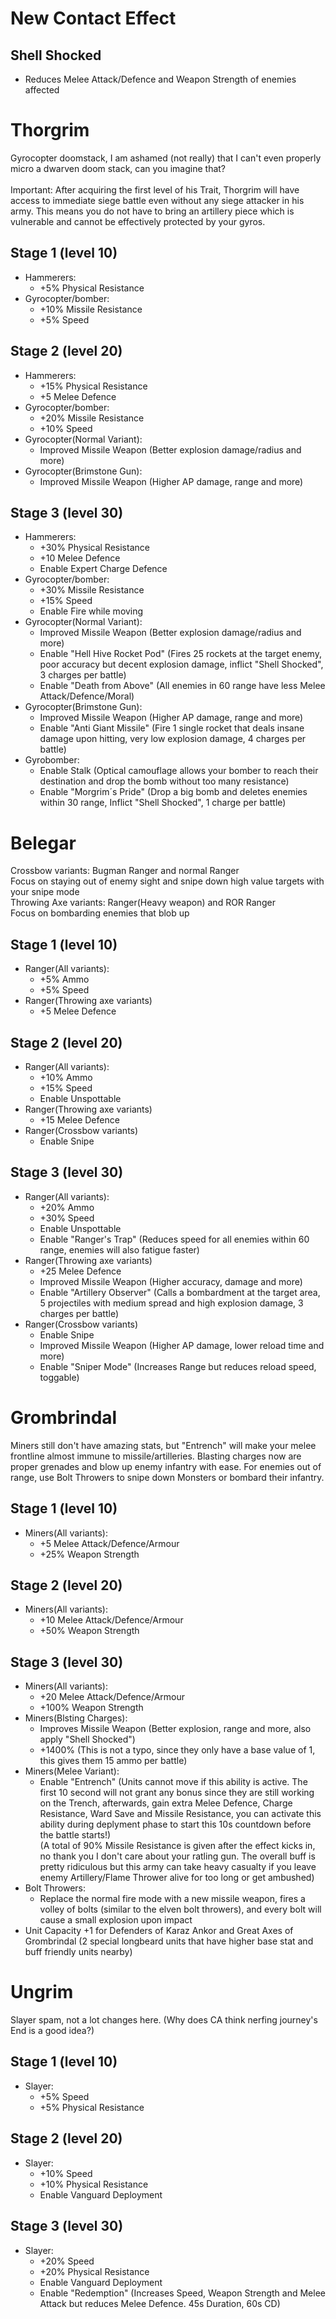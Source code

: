 # New Contact Effect
## Shell Shocked
   * Reduces Melee Attack/Defence and Weapon Strength of enemies affected

# Thorgrim
Gyrocopter doomstack, I am ashamed (not really) that I can't even properly micro a dwarven doom stack, can you imagine that?<Br><Br>
Important: After acquiring the first level of his Trait, Thorgrim will have access to immediate siege battle even without any siege attacker in his army. This means you do not have to bring an artillery piece which is vulnerable and cannot be effectively protected by your gyros.
## Stage 1 (level 10)
   * Hammerers:
      * +5% Physical Resistance
   * Gyrocopter/bomber:
      * +10% Missile Resistance
      * +5% Speed
## Stage 2 (level 20)
   * Hammerers:
      * +15% Physical Resistance
      * +5 Melee Defence
   * Gyrocopter/bomber:
      * +20% Missile Resistance
      * +10% Speed
   * Gyrocopter(Normal Variant):
      * Improved Missile Weapon (Better explosion damage/radius and more)
   * Gyrocopter(Brimstone Gun):
      * Improved Missile Weapon (Higher AP damage, range and more)
## Stage 3 (level 30)
   * Hammerers:
      * +30% Physical Resistance
      * +10 Melee Defence
      * Enable Expert Charge Defence
   * Gyrocopter/bomber:
      * +30% Missile Resistance
      * +15% Speed
      * Enable Fire while moving
   * Gyrocopter(Normal Variant):
      * Improved Missile Weapon (Better explosion damage/radius and more)
      * Enable "Hell Hive Rocket Pod" (Fires 25 rockets at the target enemy, poor accuracy but decent explosion damage, inflict "Shell Shocked", 3 charges per battle)
      * Enable "Death from Above" (All enemies in 60 range have less Melee Attack/Defence/Moral)
   * Gyrocopter(Brimstone Gun):
      * Improved Missile Weapon (Higher AP damage, range and more)
      * Enable "Anti Giant Missile" (Fire 1 single rocket that deals insane damage upon hitting, very low explosion damage, 4 charges per battle)
   * Gyrobomber:
      * Enable Stalk (Optical camouflage allows your bomber to reach their destination and drop the bomb without too many resistance)
      * Enable "Morgrim´s Pride" (Drop a big bomb and deletes enemies within 30 range, Inflict "Shell Shocked", 1 charge per battle)
# Belegar
Crossbow variants: Bugman Ranger and normal Ranger<br>
Focus on staying out of enemy sight and snipe down high value targets with your snipe mode<br>
Throwing Axe variants: Ranger(Heavy weapon) and ROR Ranger<br>
Focus on bombarding enemies that blob up<br>
## Stage 1 (level 10)
   * Ranger(All variants):
      * +5% Ammo
      * +5% Speed
   * Ranger(Throwing axe variants)
      * +5 Melee Defence
## Stage 2 (level 20)
   * Ranger(All variants):
      * +10% Ammo
      * +15% Speed
      * Enable Unspottable
   * Ranger(Throwing axe variants)
      * +15 Melee Defence
   * Ranger(Crossbow variants)
      * Enable Snipe
## Stage 3 (level 30)
   * Ranger(All variants):
      * +20% Ammo
      * +30% Speed
      * Enable Unspottable
      * Enable "Ranger's Trap" (Reduces speed for all enemies within 60 range, enemies will also fatigue faster)
   * Ranger(Throwing axe variants)
      * +25 Melee Defence
      * Improved Missile Weapon (Higher accuracy, damage and more)
      * Enable "Artillery Observer" (Calls a bombardment at the target area, 5 projectiles with medium spread and high explosion damage, 3 charges per battle)
   * Ranger(Crossbow variants)
      * Enable Snipe
      * Improved Missile Weapon (Higher AP damage, lower reload time and more)
      * Enable "Sniper Mode" (Increases Range but reduces reload speed, toggable)
# Grombrindal
Miners still don't have amazing stats, but "Entrench" will make your melee frontline almost immune to missile/artilleries. Blasting charges now are proper grenades and blow up enemy infantry with ease. For enemies out of range, use Bolt Throwers to snipe down Monsters or bombard their infantry. 
## Stage 1 (level 10)
   * Miners(All variants):
      * +5 Melee Attack/Defence/Armour
      * +25% Weapon Strength
## Stage 2 (level 20)
   * Miners(All variants):
      * +10 Melee Attack/Defence/Armour
      * +50% Weapon Strength
## Stage 3 (level 30)
   * Miners(All variants):
      * +20 Melee Attack/Defence/Armour
      * +100% Weapon Strength
   * Miners(Blsting Charges):
      * Improves Missile Weapon (Better explosion, range and more, also apply "Shell Shocked")
      * +1400% (This is not a typo, since they only have a base value of 1, this gives them 15 ammo per battle)
   * Miners(Melee Variant):
      * Enable "Entrench" (Units cannot move if this ability is active. The first 10 second will not grant any bonus since they are still working on the Trench, afterwards, gain extra Melee Defence, Charge Resistance, Ward Save and Missile Resistance, you can activate this ability during deplyment phase to start this 10s countdown before the battle starts!) <br>
      (A total of 90% Missile Resistance is given after the effect kicks in, no thank you I don't care about your ratling gun. The overall buff is pretty ridiculous but this army can take heavy casualty if you leave enemy Artillery/Flame Thrower alive for too long or get ambushed)
   * Bolt Throwers:
      * Replace the normal fire mode with a new missile weapon, fires a volley of bolts (similar to the elven bolt throwers), and every bolt will cause a small explosion upon impact
  * Unit Capacity +1 for Defenders of Karaz Ankor and Great Axes of Grombrindal (2 special longbeard units that have higher base stat and buff friendly units nearby)
# Ungrim
Slayer spam, not a lot changes here. (Why does CA think nerfing journey's End is a good idea?)
## Stage 1 (level 10)
   * Slayer:
      * +5% Speed
      * +5% Physical Resistance
## Stage 2 (level 20)
   * Slayer:
      * +10% Speed
      * +10% Physical Resistance
      * Enable Vanguard Deployment
## Stage 3 (level 30)
   * Slayer:
      * +20% Speed
      * +20% Physical Resistance
      * Enable Vanguard Deployment
      * Enable "Redemption" (Increases Speed, Weapon Strength and Melee Attack but reduces Melee Defence. 45s Duration, 60s CD)
